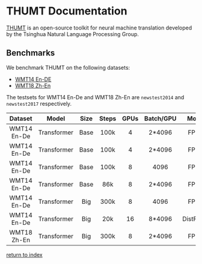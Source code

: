 # THUMT Documentation

[THUMT](https://github.com/thumt/THUMT/tree/pytorch) is an open-source toolkit for neural machine translation developed by the Tsinghua Natural Language Processing Group.

## Benchmarks

We benchmark THUMT on the following datasets:

* [WMT14 En-DE](https://drive.google.com/uc?export=download&id=0B_bZck-ksdkpM25jRUN2X2UxMm8)
* [WMT18 Zh-En](http://data.statmt.org/wmt18/translation-task/preprocessed/zh-en/)

The testsets for WMT14 En-De and WMT18 Zh-En are `newstest2014` and `newstest2017` respectively.

| Dataset   |   Model   | Size | Steps | GPUs | Batch/GPU |   Mode   |  BLEU  |
|:---------:|:---------:|:----:|:-----:|:----:|:---------:|:--------:|:------:|
|WMT14 En-De|Transformer| Base | 100k  |   4  |  2*4096   |   FP16   | 26.85  |
|WMT14 En-De|Transformer| Base | 100k  |   4  |  2*4096   |   FP32   | 26.91  |
|WMT14 En-De|Transformer| Base | 100k  |   8  |   4096    |   FP32   | 26.95  |
|WMT14 En-De|Transformer| Base |  86k  |   8  |  2*4096   |   FP32   | 27.21  |
|WMT14 En-De|Transformer| Big  | 300k  |   8  |   4096    |   FP16   | 28.71  |
|WMT14 En-De|Transformer| Big  |  20k  |  16  |  8*4096   | DistFP16 | 28.68  |
|WMT18 Zh-En|Transformer| Big  | 300k  |   8  |  2*4096   |   FP16   | 24.07  |

[return to index](index.md)
